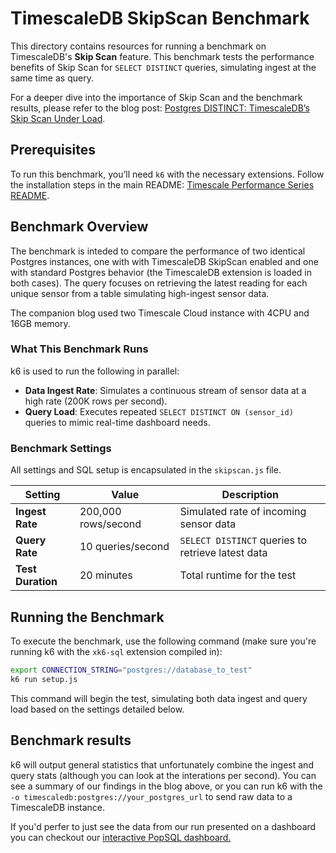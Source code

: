 # TimescaleDB SkipScan Benchmark

This directory contains resources for running a benchmark on TimescaleDB's **Skip Scan** feature. This benchmark tests the performance benefits of Skip Scan for `SELECT DISTINCT` queries, simulating ingest at the same time as query.

For a deeper dive into the importance of Skip Scan and the benchmark results, please refer to the blog post: [Postgres DISTINCT: TimescaleDB’s Skip Scan Under Load](BLOG_LINK_HERE).

## Prerequisites

To run this benchmark, you’ll need `k6` with the necessary extensions. Follow the installation steps in the main README: [Timescale Performance Series README](../README.md).

## Benchmark Overview

The benchmark is inteded to compare the performance of two identical Postgres instances, one with with TimescaleDB SkipScan enabled and one with standard Postgres behavior (the TimescaleDB extension is loaded in both cases). The query focuses on retrieving the latest reading for each unique sensor from a table simulating high-ingest sensor data.

The companion blog used two Timescale Cloud instance with 4CPU and 16GB memory.

### What This Benchmark Runs
k6 is used to run the following in parallel:

- **Data Ingest Rate**: Simulates a continuous stream of sensor data at a high rate (200K rows per second).
- **Query Load**: Executes repeated `SELECT DISTINCT ON (sensor_id)` queries to mimic real-time dashboard needs.

### Benchmark Settings

All settings and SQL setup is encapsulated in the `skipscan.js` file. 

| Setting                     | Value                    | Description                                      |
|-----------------------------|--------------------------|--------------------------------------------------|
| **Ingest Rate**             | 200,000 rows/second      | Simulated rate of incoming sensor data           |
| **Query Rate**              | 10 queries/second        | `SELECT DISTINCT` queries to retrieve latest data|
| **Test Duration**           | 20 minutes               | Total runtime for the test                       |


## Running the Benchmark

To execute the benchmark, use the following command (make sure you're running k6 with the `xk6-sql` extension compiled in):

```bash
export CONNECTION_STRING="postgres://database_to_test"
k6 run setup.js
```

This command will begin the test, simulating both data ingest and query load based on the settings detailed below.

## Benchmark results

k6 will output general statistics that unfortunately combine the ingest and query stats (although you can look at the interations per second). 
You can see a summary of our findings in the blog above, or you can run k6 with the `-o timescaledb:postgres://your_postgres_url` to send raw data to a TimescaleDB instance.

If you'd perfer to just see the data from our run presented on a dashboard you can checkout our [interactive PopSQL dashboard.](https://popsql.com/dashboards/m0gFmBpI/timescaleperformance-skipscan?access_token=5f93d6bfebd67b483dfb0305b89ed8dd)


